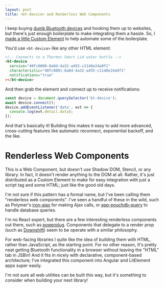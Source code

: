 ```yaml
---
layout: post
title: <bt-device> and Renderless Web Components
---
```


I keep buying [dumb Bluetooth devices](/web-bluetooth) and hooking them up to websites, but there's just enough boilerplate to make integrating them a hassle.
So, I [made a little Custom Element](https://github.com/mattdsteele/bt-device/) to help automate some of the boilerplate.

You'd use `<bt-device>` like any other HTML element:

```html
<!-- Connects to a Thermos Smart Lid water bottle -->
<bt-device
  service="40fc0000-8a8d-4a32-a455-c1148e24a9f1"
  characteristic="40fc0001-8a8d-4a32-a455-c1148e24a9f1"
  notifications="true"
></bt-device>
```

And then grab the element and connect up to receive notifications:

```javascript
const device = document.querySelector('bt-device');
await device.connect();
device.addEventListener('data', evt => {
  console.log(evt.detail.data);
});
```

And that's basically it! Building this makes it easy to add more advanced, cross-cutting features like automatic reconnect, exponential backoff, and the like.

# Renderless Web Components

This is a Web Component, but doesn't use Shadow DOM, Stencil, or any library. In fact, it doesn't render anything to the DOM at all.
Rather, it's just distributed as a Custom Element to make for easy integration with just a script tag and some HTML; just like the good old days.

I'm not sure if this pattern has a formal name, but I've been calling them "renderless web components". I've seen a handful of these in the wild, such as Polymer's [iron-ajax](https://www.webcomponents.org/element/@polymer/iron-ajax) for making Ajax calls, or [app-pouchdb-query](https://www.webcomponents.org/element/PolymerElements/app-pouchdb/elements/app-pouchdb-query) to handle database queries.

I'm no React expert, but there are a few interesting renderless components out there, such as [powerplug](https://rena.to/react-powerplug/#/). Components that delegate to a render prop (such as [Downshift](https://kentcdodds.com/blog/introducing-downshift-for-react)) seem to be operate with a similar philosophy.

For web-facing libraries I quite like the idea of building them with HTML, rather than JavaScript, as the starting point.
For no other reason, It's pretty neat getting Bluetooth functionality in a browser without leaving the "HTML" tab in JSBin!
And it fits in nicely with declarative, component-based architecture; I've integrated this component into Angular and LitElement apps super easily.

I'm not sure all web utilities can be built this way, but it's something to consider when building your next library!
